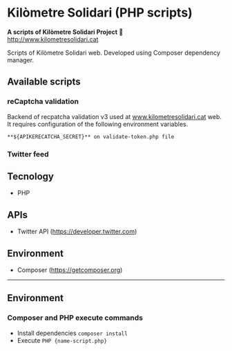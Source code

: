 # Kilòmetre Solidari (PHP scripts)

**A scripts of Kilòmetre Solidari Project** :rocket:  
http://www.kilometresolidari.cat

Scripts of Kilòmetre Solidari web. Developed using Composer dependency manager.

## Available scripts 

### reCaptcha validation
Backend of recpatcha validation v3 used at www.kilometresolidari.cat web. It requires configuration of the following environment variables.

```
**${APIKERECATCHA_SECRET}** on validate-token.php file
```

### Twitter feed


## Tecnology
- PHP 

## APIs
- Twitter API (https://developer.twitter.com)

## Environment
- Composer (https://getcomposer.org)

---

## Environment 

### Composer and PHP execute commands
- Install dependencies `composer install`
- Execute `PHP {name-script.php}`
